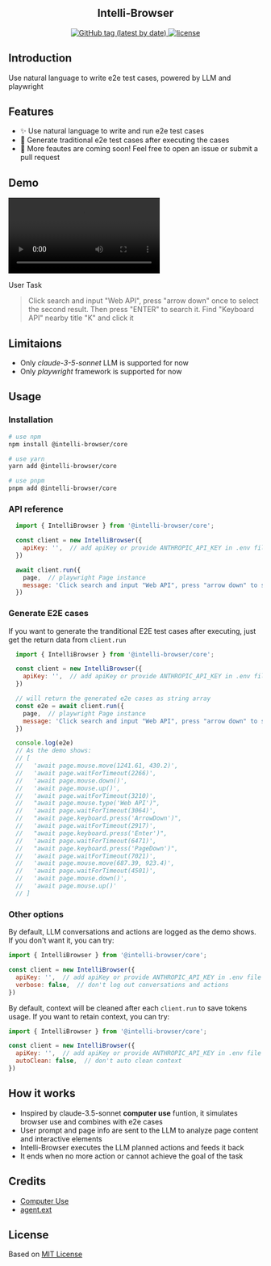 <h2 align="center">Intelli-Browser</h2>

<p align="center">
  <a href="https://github.com/lvqq/intelli-browser/tags">
    <img alt="GitHub tag (latest by date)" src="https://img.shields.io/github/v/release/lvqq/intelli-browser">
  </a>
  <a href="https://github.com/lvqq/intelli-browser/blob/main/LICENSE">
    <img alt="license" src="https://img.shields.io/github/license/lvqq/intelli-browser">
  </a>
</p>


## Introduction
Use natural language to write e2e test cases, powered by LLM and playwright


## Features
- ✨ Use natural language to write and run e2e test cases
- 🧪 Generate traditional e2e test cases after executing the cases
- 💭 More feautes are coming soon! Feel free to open an issue or submit a pull request

## Demo
<video controls>
  <source src="https://raw.githubusercontent.com/lvqq/intelli-browser/refs/heads/main/assets/demo.mp4" type="video/mp4">
</video>

User Task
> Click search and input "Web API", press "arrow down" once to select the second result. Then press "ENTER" to search it. Find "Keyboard API" nearby title "K" and click it

## Limitaions
- Only *claude-3-5-sonnet* LLM is supported for now
- Only *playwright* framework is supported for now

## Usage

### Installation
```bash
# use npm
npm install @intelli-browser/core

# use yarn
yarn add @intelli-browser/core

# use pnpm
pnpm add @intelli-browser/core
```

### API reference
```javascript
  import { IntelliBrowser } from '@intelli-browser/core';

  const client = new IntelliBrowser({
    apiKey: '',  // add apiKey or provide ANTHROPIC_API_KEY in .env file
  })

  await client.run({
    page,  // playwright Page instance
    message: 'Click search and input "Web API", press "arrow down" to select the second result. then press "ENTER" to search it',  // user prompt
  })
```

### Generate E2E cases
If you want to generate the tranditional E2E test cases after executing, just get the return data from `client.run`

```javascript
  import { IntelliBrowser } from '@intelli-browser/core';

  const client = new IntelliBrowser({
    apiKey: '',  // add apiKey or provide ANTHROPIC_API_KEY in .env file
  })

  // will return the generated e2e cases as string array
  const e2e = await client.run({
    page,  // playwright Page instance
    message: 'Click search and input "Web API", press "arrow down" to select the second result. then press "ENTER" to search it',  // user prompt
  })

  console.log(e2e)
  // As the demo shows:
  // [
  //   'await page.mouse.move(1241.61, 430.2)',
  //   'await page.waitForTimeout(2266)',
  //   'await page.mouse.down()',
  //   'await page.mouse.up()',
  //   'await page.waitForTimeout(3210)',
  //   "await page.mouse.type('Web API')",
  //   'await page.waitForTimeout(3064)',
  //   "await page.keyboard.press('ArrowDown')",
  //   'await page.waitForTimeout(2917)',
  //   "await page.keyboard.press('Enter')",
  //   'await page.waitForTimeout(6471)',
  //   "await page.keyboard.press('PageDown')",
  //   'await page.waitForTimeout(7021)',
  //   'await page.mouse.move(687.39, 923.4)',
  //   'await page.waitForTimeout(4501)',
  //   'await page.mouse.down()',
  //   'await page.mouse.up()'
  // ]

```


### Other options
By default, LLM conversations and actions are logged as the demo shows. If you don't want it, you can try:
```javascript
import { IntelliBrowser } from '@intelli-browser/core';

const client = new IntelliBrowser({
  apiKey: '',  // add apiKey or provide ANTHROPIC_API_KEY in .env file
  verbose: false,  // don't log out conversations and actions
})
```

By default, context will be cleaned after each `client.run` to save tokens usage. If you want to retain context, you can try:
```javascript
import { IntelliBrowser } from '@intelli-browser/core';

const client = new IntelliBrowser({
  apiKey: '',  // add apiKey or provide ANTHROPIC_API_KEY in .env file
  autoClean: false,  // don't auto clean context
})
```

## How it works
- Inspired by claude-3.5-sonnet **computer use** funtion, it simulates browser use and combines with e2e cases
- User prompt and page info are sent to the LLM to analyze page content and interactive elements
- Intelli-Browser executes the LLM planned actions and feeds it back
- It ends when no more action or cannot achieve the goal of the task

## Credits
- [Computer Use](https://docs.anthropic.com/en/docs/build-with-claude/computer-use)
- [agent.ext](https://github.com/corbt/agent.exe)

## License
Based on [MIT License](./LICENSE)
